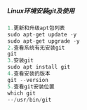 ##### Linux环境安装git及使用

```java
1.更新和升级apt包列表
sudo apt-get update -y
sudo apt-get upgrade -y
2.查看系统有无安装git
git
3.安装git
sudo apt install git
4.查看安装的版本
git --version
5.查看git安装位置
which git
--/usr/bin/git
```

